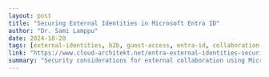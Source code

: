 ```yaml
---
layout: post
title: "Securing External Identities in Microsoft Entra ID"
author: "Dr. Sami Lamppu"
date: 2024-10-20
tags: [external-identities, b2b, guest-access, entra-id, collaboration-security]
link: "https://www.cloud-architekt.net/entra-external-identities-security/"
summary: "Security considerations for external collaboration using Microsoft Entra External Identities (B2B). Covers guest user lifecycle management, cross-tenant access policies, and security boundaries for external collaboration scenarios."
---
```

